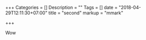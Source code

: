 +++
Categories = []
Description = ""
Tags = []
date = "2018-04-29T12:11:30+07:00"
title = "second"
markup = "mmark"

+++

Wow
